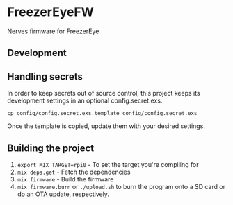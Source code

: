 # FreezerEyeFW

Nerves firmware for FreezerEye

## Development

## Handling secrets

In order to keep secrets out of source control, this project keeps its development settings in an optional config.secret.exs.

    cp config/config.secret.exs.template config/config.secret.exs

Once the template is copied, update them with your desired settings.

## Building the project

1. `export MIX_TARGET=rpi0` - To set the target you're compiling for
2. `mix deps.get` - Fetch the dependencies
3. `mix firmware` - Build the firmware
4. `mix firmware.burn` or `./upload.sh` to burn the program onto a SD card
   or do an OTA update, respectively.
